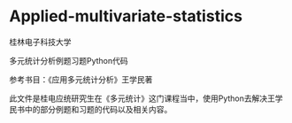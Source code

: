 # Applied-multivariate-statistics
桂林电子科技大学 

多元统计分析例题习题Python代码 

参考书目：《应用多元统计分析》王学民著

此文件是桂电应统研究生在《多元统计》这门课程当中，使用Python去解决王学民书中的部分例题和习题的代码以及相关内容。
